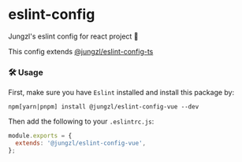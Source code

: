 # eslint-config
Jungzl's eslint config for react project 🦄

This config extends [@jungzl/eslint-config-ts](https://github.com/jungzl/eslint-config/tree/main/packages/typescript)

### 🛠️ Usage

First, make sure you have `Eslint` installed and install this package by:

```npm
npm[yarn|pnpm] install @jungzl/eslint-config-vue --dev
```
Then add the following to your `.eslintrc.js`:

```js
module.exports = {
  extends: '@jungzl/eslint-config-vue',
};
```
